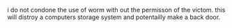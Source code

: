 i do not condone the use of worm with out the permisson of the victom. this will distroy a computers storage system and potentailly
make a back door.

